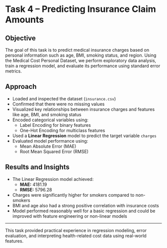 # Task 4 – Predicting Insurance Claim Amounts

## Objective
The goal of this task is to predict medical insurance charges based on personal information such as age, BMI, smoking status, and region. Using the Medical Cost Personal Dataset, we perform exploratory data analysis, train a regression model, and evaluate its performance using standard error metrics.

## Approach
- Loaded and inspected the dataset (`insurance.csv`)
- Confirmed that there were no missing values
- Visualized key relationships between insurance charges and features like age, BMI, and smoking status
- Encoded categorical variables using:
  - Label Encoding for binary features
  - One-Hot Encoding for multiclass features
- Used a **Linear Regression** model to predict the target variable `charges`
- Evaluated model performance using:
  - Mean Absolute Error (MAE)
  - Root Mean Squared Error (RMSE)

## Results and Insights
- The Linear Regression model achieved:
  - **MAE:** 4181.19
  - **RMSE:** 5796.28
- Charges were significantly higher for smokers compared to non-smokers
- BMI and age also had a strong positive correlation with insurance costs
- Model performed reasonably well for a basic regression and could be improved with feature engineering or non-linear models

---
This task provided practical experience in regression modeling, error evaluation, and interpreting health-related cost data using real-world features.
